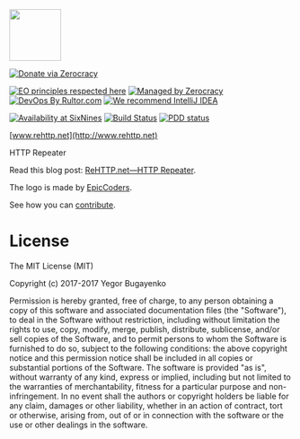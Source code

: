 <img src="http://www.rehttp.net/images/logo.svg?new" width="92px"/>

[![Donate via Zerocracy](https://www.0crat.com/contrib-badge/C3RFVLU72.svg)](https://www.0crat.com/contrib/C3RFVLU72)

[![EO principles respected here](http://www.elegantobjects.org/badge.svg)](http://www.elegantobjects.org)
[![Managed by Zerocracy](http://www.0crat.com/badge/C3RFVLU72.svg)](http://www.zerocracy.com)
[![DevOps By Rultor.com](http://www.rultor.com/b/yegor256/rehttp)](http://www.rultor.com/p/yegor256/rehttp)
[![We recommend IntelliJ IDEA](http://www.elegantobjects.org/intellij-idea.svg)](https://www.jetbrains.com/idea/)

[![Availability at SixNines](http://www.sixnines.io/b/bdc9)](http://www.sixnines.io/h/bdc9)
[![Build Status](https://travis-ci.org/yegor256/rehttp.svg?branch=master)](https://travis-ci.org/yegor256/rehttp)
[![PDD status](http://www.0pdd.com/svg?name=yegor256/rehttp)](http://www.0pdd.com/p?name=teamed/yegor256/rehttp)

[www.rehttp.net](http://www.rehttp.net)

HTTP Repeater

Read this blog post: [ReHTTP.net—HTTP Repeater](http://www.yegor256.com/2017/09/05/rehttp-http-repeater.html).

The logo is made by [EpicCoders](https://www.flaticon.com/authors/epiccoders).

See how you can [contribute](https://github.com/yegor256/rehttp/blob/master/CONTRIBUTING.md).

# License

The MIT License (MIT)

Copyright (c) 2017-2017 Yegor Bugayenko

Permission is hereby granted, free of charge,  to any person obtaining
a copy  of  this  software  and  associated  documentation files  (the
"Software"),  to deal in the Software  without restriction,  including
without limitation the rights to use,  copy,  modify,  merge, publish,
distribute,  sublicense,  and/or sell  copies of the Software,  and to
permit persons to whom the Software is furnished to do so,  subject to
the  following  conditions:   the  above  copyright  notice  and  this
permission notice  shall  be  included  in  all copies or  substantial
portions of the Software.  The software is provided  "as is",  without
warranty of any kind, express or implied, including but not limited to
the warranties  of merchantability,  fitness for  a particular purpose
and non-infringement.  In  no  event shall  the  authors  or copyright
holders be liable for any claim,  damages or other liability,  whether
in an action of contract,  tort or otherwise,  arising from, out of or
in connection with the software or  the  use  or other dealings in the
software.
